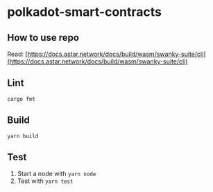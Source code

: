 # polkadot-smart-contracts

## How to use repo
Read: [https://docs.astar.network/docs/build/wasm/swanky-suite/cli](https://docs.astar.network/docs/build/wasm/swanky-suite/cli)

## Lint
```
cargo fmt
```

## Build
```
yarn build
```

## Test

1. Start a node with `yarn node`
2. Test with `yarn test`